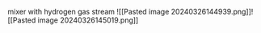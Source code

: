 mixer with hydrogen gas stream
![[Pasted image 20240326144939.png]]![[Pasted image 20240326145019.png]]